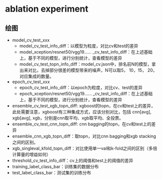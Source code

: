 # ablation experiment



## 绘图

+ model_cv_test_xxx
  + model_cv_test_info_diff：以模型为粒度，对比cv和test的差异
  + model_xception/resnet50/vgg19…… _cv_test_info_diff：在上述基础上，基于不同的模型，进行分别统计，查看模型的差异
  + model_cv_test_topn_info_diff：model_cv.json中，排名前N的模型，拿出来对比，去掉部分很差的模型带来的噪声，N可以取5， 10，15， 20，对应集成的数量。
+ epoch_cv_test_xxx
  + epoch_cv_test_info_diff：以epoch为粒度，对比cv、test的差异
  + epoch_xception/resnet50/vgg19…… _cv_test_info_diff：在上述基础上，基于不同的模型，进行分别统计，查看模型的差异
+ ensemble_cv_test_xgb_topn_diff: xgboost的topn，在cv和test上的差异，此处需要注意，xgboost有三种集成方式，应该分别对比，包括 cnn[avg], xgb[avg], xgb，分别是cnn取平均、xgb取平均、全投票。
+ ensemble_cv_test_cnn_topn_diff: cnn bagging的topn，在cv和test上的差异 
+ ensemble_cnn_xgb_topn_diff：取topn，对比cnn bagging和xgb stacking之间的区别。
+ xgb_singleval_kfold_topn_diff：对比使用单一val和k-fold之间的区别（多倍计算量的增益如何）
+ threshold_cv_test_info_diff：cv上的阈值和test上的阈值的差异
+ training_label_class_bar：训练集的数据分布
+ test_label_class_bar：测试集的训练分布


